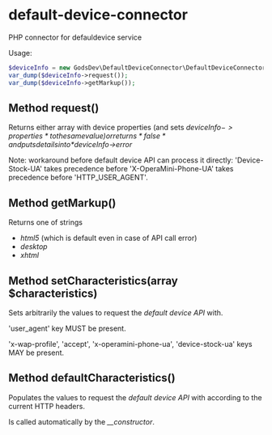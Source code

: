 # default-device-connector
PHP connector for defauldevice service

Usage:
```php
$deviceInfo = new GodsDev\DefaultDeviceConnector\DefaultDeviceConnector(); //may be initiated with non default latest API URL
var_dump($deviceInfo->request());
var_dump($deviceInfo->getMarkup());
```

## Method request()
Returns either array with device properties
(and sets *$deviceInfo->properties* to the same value)
or returns *false* and puts details into *$deviceInfo->error*

Note: workaround before default device API can process it directly: 'Device-Stock-UA' takes precedence before 'X-OperaMini-Phone-UA' takes precedence before 'HTTP_USER_AGENT'.


## Method getMarkup()
Returns one of strings
* *html5* (which is default even in case of API call error)
* *desktop*
* *xhtml*

## Method setCharacteristics(array $characteristics)
Sets arbitrarily the values to request the *default device API* with.

'user_agent' key MUST be present.

'x-wap-profile', 'accept', 'x-operamini-phone-ua', 'device-stock-ua' keys MAY be present.

## Method defaultCharacteristics()
Populates the values to request the *default device API* with according to the current HTTP headers.

Is called automatically by the *__constructor*.
